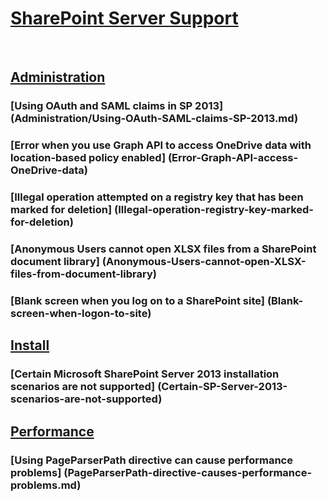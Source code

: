 # [SharePoint Server Support](index.md)
 
## [Administration](Administration/index.md)

### [Using OAuth and SAML claims in SP 2013] (Administration/Using-OAuth-SAML-claims-SP-2013.md)
### [Error when you use Graph API to access OneDrive data with location-based policy enabled] (Error-Graph-API-access-OneDrive-data)
### [Illegal operation attempted on a registry key that has been marked for deletion] (Illegal-operation-registry-key-marked-for-deletion)
### [Anonymous Users cannot open XLSX files from a SharePoint document library] (Anonymous-Users-cannot-open-XLSX-files-from-document-library)
### [Blank screen when you log on to a SharePoint site] (Blank-screen-when-logon-to-site)


## [Install](Install/index.md)
### [Certain Microsoft SharePoint Server 2013 installation scenarios are not supported] (Certain-SP-Server-2013-scenarios-are-not-supported)

## [Performance](Performance/index.md)
### [Using PageParserPath directive can cause performance problems] (PageParserPath-directive-causes-performance-problems.md)

